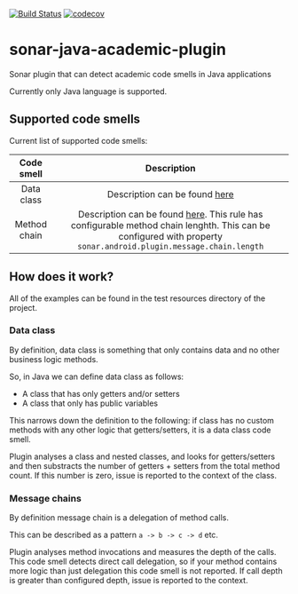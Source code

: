 [![Build Status](https://travis-ci.org/Zukkari/sonar-android-plugin.svg?branch=master)](https://travis-ci.org/Zukkari/sonar-android-plugin)
[![codecov](https://codecov.io/gh/Zukkari/sonar-android-plugin/branch/master/graph/badge.svg)](https://codecov.io/gh/Zukkari/sonar-android-plugin)


# sonar-java-academic-plugin
Sonar plugin that can detect academic code smells in Java applications

Currently only Java language is supported.

## Supported code smells

Current list of supported code smells:

| Code smell | Description | 
| :---: | :---: |
| Data class | Description can be found [here](https://refactoring.guru/smells/data-class) |
| Method chain | Description can be found [here](https://refactoring.guru/smells/message-chains). This rule has configurable method chain lenghth. This can be configured with property `sonar.android.plugin.message.chain.length` |

## How does it work?

All of the examples can be found in the test resources directory of the project.

### Data class

By definition, data class is something that only contains data and no other business logic methods.

So, in Java we can define data class as follows:

- A class that has only getters and/or setters
- A class that only has public variables

This narrows down the definition to the following: if class has no custom methods with any other logic that getters/setters, it is a data class code smell.

Plugin analyses a class and nested classes, and looks for getters/setters and then substracts the number of getters + setters from the total method count. If this number is zero, issue is reported to the context of the class.

### Message chains

By definition message chain is a delegation of method calls.

This can be described as a pattern `a -> b -> c -> d` etc.

Plugin analyses method invocations and measures the depth of the calls. 
This code smell detects direct call delegation, so if your method contains more logic than just delegation this code smell is not reported.
If call depth is greater than configured depth, issue is reported to the context.
